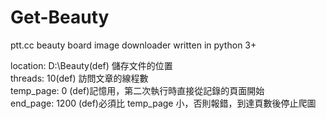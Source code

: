 # Get-Beauty
ptt.cc beauty board image downloader written in python 3+

location: D:\Beauty(def) 儲存文件的位置  
threads: 10(def) 訪問文章的線程數  
temp_page: 0 (def)記憶用，第二次執行時直接從記錄的頁面開始  
end_page: 1200 (def)必須比 temp_page 小，否則報錯，到達頁數後停止爬圖  
